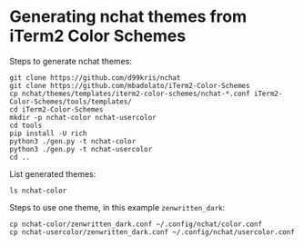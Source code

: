 # Generating nchat themes from iTerm2 Color Schemes

Steps to generate nchat themes:

    git clone https://github.com/d99kris/nchat
    git clone https://github.com/mbadolato/iTerm2-Color-Schemes
    cp nchat/themes/templates/iterm2-color-schemes/nchat-*.conf iTerm2-Color-Schemes/tools/templates/
    cd iTerm2-Color-Schemes
    mkdir -p nchat-color nchat-usercolor
    cd tools
    pip install -U rich
    python3 ./gen.py -t nchat-color
    python3 ./gen.py -t nchat-usercolor
    cd ..

List generated themes:

    ls nchat-color

Steps to use one theme, in this example `zenwritten_dark`:

    cp nchat-color/zenwritten_dark.conf ~/.config/nchat/color.conf
    cp nchat-usercolor/zenwritten_dark.conf ~/.config/nchat/usercolor.conf

